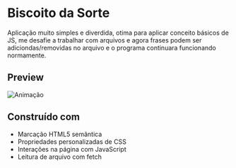 # Biscoito da Sorte
Aplicação muito simples e diverdida, otima para aplicar conceito básicos de JS, 
me desafie a trabalhar com arquivos e agora frases podem ser adiciondas/removidas no arquivo e o programa continuara funcionando normamente.

## Preview

![Animação](https://user-images.githubusercontent.com/87456011/210460632-23763882-71b8-4857-b381-661c12563d6b.gif)

## Construído com
- Marcação HTML5 semântica
- Propriedades personalizadas de CSS
- Interações na página com JavaScript
- Leitura de arquivo com fetch
